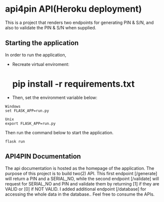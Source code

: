 # api4pin API(Heroku deployment)

This is a project that renders two endpoints for generating PIN & S/N, and also to validate the PIN & S/N when supplied.


## Starting the application
In order to run the application,

* Recreate virtual enviroment:

	 # pip install -r requirements.txt

* Then, set the environment variable below:

```
Windows
set FLASK_APP=run.py

Unix
export FLASK_APP=run.py
```
Then run the command below to start the application.
```
flask run
```

## API4PIN Documentation

The api documentation is hosted as the homepage
of the application.
The purpose of this project is to build two(2) API. 
This first endpoint [/generate] will return a PIN and a SERIAL_NO, while the second endpoint [/validate] will request for SERIAL_NO and PIN and validate them by returning [1] if they are VALID or [0] if NOT VALID. I added additional endpoint [/database] for accessing the whole data in the database..
Feel free to consume the APIs.
